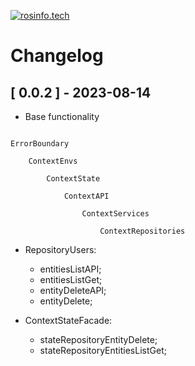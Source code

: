 [![rosinfo.tech](https://cdn.rosinfo.tech/id/logo/id_logo_width_160.svg "rosinfo.tech")](https://rosinfo.tech)

# Changelog

## [ 0.0.2 ] - 2023-08-14

- Base functionality

```text

ErrorBoundary

    ContextEnvs

        ContextState

            ContextAPI

                ContextServices

                    ContextRepositories

```

- RepositoryUsers:

  - entitiesListAPI;
  - entitiesListGet;
  - entityDeleteAPI;
  - entityDelete;

- ContextStateFacade:

  - stateRepositoryEntityDelete;
  - stateRepositoryEntitiesListGet;
